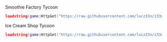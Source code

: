 Smoothie Factory Tycoon
```lua
loadstring(game:HttpGet("https://raw.githubusercontent.com/lucz33n/z33n-hub-scripts/refs/heads/main/SmoothieFactoryGui.lua"))()
```

Ice Cream Shop Tycoon
```lua
loadstring(game:HttpGet("https://raw.githubusercontent.com/lucz33n/z33n-hub-scripts/refs/heads/main/IceCreamShopTycoonFarm.lua"))()
```
